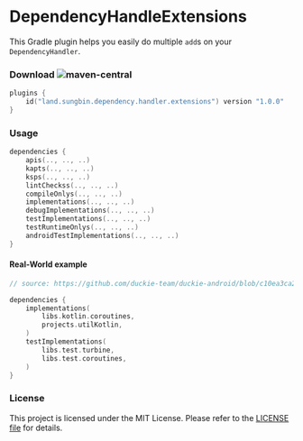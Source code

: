 # DependencyHandleExtensions

This Gradle plugin helps you easily do multiple `add`s on your `DependencyHandler`.

### Download ![maven-central](https://img.shields.io/maven-central/v/land.sungbin.dependency.handler.extensions/dependency.handler.extensions.plugin)

```kotlin
plugins {
    id("land.sungbin.dependency.handler.extensions") version "1.0.0"
}
```

### Usage

```kotlin
dependencies {
    apis(.., .., ..)
    kapts(.., .., ..)
    ksps(.., .., ..)
    lintCheckss(.., .., ..)
    compileOnlys(.., .., ..)
    implementations(.., .., ..)
    debugImplementations(.., .., ..)
    testImplementations(.., .., ..)
    testRuntimeOnlys(.., .., ..)
    androidTestImplementations(.., .., ..)
}
```

#### Real-World example

```kotlin
// source: https://github.com/duckie-team/duckie-android/blob/c10ea3ca2b0bccda7069c02786e6a83eeaacd9d2/util-viewmodel/build.gradle.kts#L18-L27

dependencies {
    implementations(
        libs.kotlin.coroutines,
        projects.utilKotlin,
    )
    testImplementations(
        libs.test.turbine,
        libs.test.coroutines,
    )
}
```

### License

This project is licensed under the MIT License. Please refer to the [LICENSE file](https://github.com/duckie-team/composable-function-reference-diagnostic-suppressor/blob/main/LICENSE) for details.
